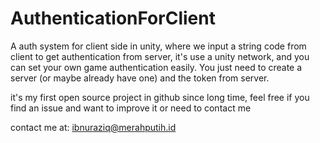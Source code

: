 # AuthenticationForClient
A auth system for client side in unity, where we input a string code from client to get authentication from server, it's use a unity network, and you can set your own game authentication easily. You just need to create a server (or maybe already have one) and the token from server. 

it's my first open source project in github since long time, feel free if you find an issue and want to improve it or need to contact me

contact me at: ibnuraziq@merahputih.id
